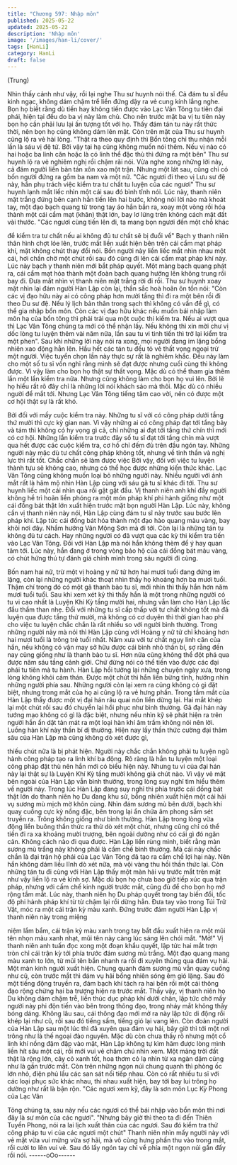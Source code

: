 ```yaml
---
title: "Chương 597: Nhập môn"
published: 2025-05-22
updated: 2025-05-22
description: 'Nhập môn'
image: '/images/han-li/cover/'
tags: [HanLi]
category: HanLi
draft: false
---
```


(Trung)

Nhìn thấy cảnh như vậy, rồi lại nghe Thu sư huynh nói thế. Cả
đám tu sĩ đều kinh ngạc, không dám chậm trể liền đứng dậy ra vẻ
cung kính lắng nghe.
Bọn họ biết rằng dù tiến hay không tiến được vào Lạc Vân Tông
tu tiên đại phái, hiện tại đều do ba vị này làm chủ. Cho nên trước
mặt ba vị tu tiên này bọn họ cần phải lưu lại ấn tượng tốt với họ.
Thấy đám tán tu này rất thức thời, nên bọn họ cũng không dám
lên mặt. Còn trên mặt của Thu sư huynh cũng lộ ra vẻ hài lòng.
"Thật ra theo quy định thì Bổn tông chỉ thu nhận mỗi lần là sáu vị
đệ tử. Bởi vậy tại hạ cũng không muốn nói thêm. Nếu vị nào có
hai hoặc ba linh căn hoặc là có linh thể đặc thù thì đứng ra một
bên" Thu sư huynh lộ ra vẻ nghiêm nghị rồi chậm rãi nói.
Vừa nghe xong những lời này, cả đám người liền bàn tán xôn xao
một trận. Nhưng một lát sau, cũng chỉ có bốn người đứng ra gồm
ba nam và một nữ.
"Các ngươi đi theo vị Lưu sư đệ này, hắn phụ trách việc kiểm tra
tư chất tu luyện của các ngươi" Thu sư huynh lạnh mắt liếc nhìn
một cái sau đó bình tĩnh nói.
Lúc này, thanh niên mặt trắng đứng bên cạnh hắn tiến lên hai
bước, không nói lời nào mà khoát tay, một đạo bạch quang từ
trong tay áo hắn bắn ra, xoay một vòng rồi hóa thành một cái cẩm
mạt (khăn) thật lớn, bay lơ lửng trên không cách mặt đất vài
thước.
"Các ngươi cùng tiến lên đi, ta mang bọn ngươi đến một chỗ khác

để kiểm tra tư chất nếu ai không đủ tư chất sẽ bị đuổi về" Bạch y
thanh niên thân hình chợt lóe lên, trước mắt liền xuất hiện bên
trên cái cẩm mạt pháp khí, mặt không chút thay đổi nói.
Bốn người này liền liếc mắt nhìn nhau một cái, hơi chần chờ một
chút rồi sau đó cũng đi lên cái cẩm mạt pháp khí này.
Lúc này bạch y thanh niên mới bắt pháp quyết. Một màng bạch
quang phát ra, cái cẩm mạt hóa thành một đoàn bạch quang
hướng lên không trung rồi bay đi.
Đưa mắt nhìn vị thanh niên mặt trắng rời đi rồi. Thu sư huynh
xoay mặt nhìn lại đám người Hàn Lập còn lại, thần sắc hoà hoãn
ôn tồn nói:
"Còn các vị đạo hữu này ai có công pháp hơn mười tầng thì đi ra
một bên rồi đi theo Du sư đệ. Nếu lý lịch bản thân trong sạch thì
không có vấn đề gì, có thể gia nhập bổn môn. Còn các vị đạo hữu
khác nếu muốn bái nhập làm môn hạ của bổn tông thì phải trải
qua một cuộc thi kiểm tra. Nếu ai vượt qua thì Lạc Vân Tông
chúng ta mới có thể nhận lấy. Nếu không thì xin mời chư vị dốc
lòng tu luyện thêm vài năm nữa, lần sau tu vi tinh tiến thì trở lại
kiểm tra một phen".
Sau khi những lời này nói ra xong, mọi người đang im lặng bổng
nhiên xao động hẳn lên. Hầu hết các tán tu đều tỏ vẻ thất vọng
ngoại trừ một người.
Việc tuyển chọn lần này thực sự rất là nghiêm khắc. Đều này làm
cho một số tu sĩ vốn nghĩ rằng mình sẽ đạt được nhưng cuối cùng
thì không được. Vì vậy làm cho bọn họ thật sự thất vọng.
Mặc dù có thể tham gia thêm lần một lần kiểm tra nữa. Nhưng
cũng không làm cho bọn họ vui lên.
Bởi lẽ họ hiểu rất rõ đây chỉ là những lời nói khách sáo mà thôi.
Mặc dù có nhiều người để mắt tới. Nhưng Lạc Vân Tông tiếng
tăm cao vời, nên có được một cơ hội thật sự là rất khó.

Bởi đối với mấy cuộc kiểm tra này. Những tu sĩ với có công pháp
dưới tầng thứ mười thì cực kỳ gian nan. Vì vậy những ai có công
pháp đạt tới tầng bảy và tám thì không có hy vọng gì cả, chỉ
những ai đạt tới tầng thứ chín thì mới có cơ hội.
Những lần kiểm tra trước đây số tu sĩ đạt tới tầng chín mà vượt
qua hết được các cuộc kiểm tra, cơ hồ chỉ đếm đủ trên đầu ngón
tay.
Những người này mặc dù tư chất công pháp không tốt, nhưng về
tinh thần và nghị lực thì rất tốt. Chắc chắn sẽ làm được việc
Bởi vậy, đối với việc tu luyện thành tựu sẽ không cao, nhưng có
thể học được những kiến thức khác.
Lạc Vân Tông cũng không muốn loại bỏ những người này.
Nhiều người với ánh mắt rất là hâm mộ nhìn Hàn Lập cùng với
sáu gã tu sĩ khác đi tới.
Thu sư huynh liếc một cái nhìn qua rồi gật gật đầu.
Vị thanh niên anh khí đầy người không hề trì hoãn liền phóng ra
một món pháp khí phi hành giống như một cái đồng bát thật lớn
xuất hiện trước mặt bọn người Hàn Lập.
Lúc này, không cần vị thanh niên này nói, Hàn Lập cùng đám tu sĩ
này trước sau bước lên pháp khí.
Lập tức cái đồng bát hóa thành một đạo hào quang màu vàng,
bay khỏi nơi đây. Nhắm hướng Vân Mộng Sơn mà đi tới.
Còn lại là những tán tu không đủ tư cách. Hay những người có đã
vượt qua các kỳ thi kiểm tra tiến vào Lạc Vân Tông. Đối với Hàn
Lập mà nói hắn không thèm để ý hay quan tâm tới.
Lúc này, hắn đang ở trong vòng bảo hộ của cái đồng bát màu
vàng, có chút hứng thú tự đánh giá chính mình trong sáu người đi
cùng.

Bốn nam hai nữ, trừ một vị hoàng y nữ tử hơn hai mươi tuổi đang
đứng im lặng, còn lại những người khác thoạt nhìn thấy họ
khoảng hơn ba mươi tuổi.
Thậm chí trong đó có một gã thanh bào tu sĩ, mới nhìn thì thấy
hắn hơn năm mươi tuổi tuổi. Sau khi xem xét kỷ thì thấy hắn là
một trong những người có tu vi cao nhất là Luyện Khí Kỳ tầng
mười hai, nhưng vẫn làm cho Hàn Lập lắc đầu thầm than nhẹ.
Đối với những tu sĩ cấp thấp với tư chất không tốt mà đã luyện
qua được tầng thứ mười, mà không có cơ duyên thì thời gian hao
phí cho việc tu luyện chắc chắn là rất nhiều so với người bình
thường. Trong những người này mà nói thì Hàn Lập cùng với
Hoàng y nữ tử chỉ khoảng hơn hai mươi tuổi là trông trẻ tuổi nhất.
Năm xưa với tư chất ngụy linh căn của hắn, nếu không có vận
may sở hữu được cái bình nhỏ thần bí, sợ rằng đến nay cũng
giống như là thanh bào tu sĩ. Hơn nữa cũng không thể đột phá
qua được năm sáu tầng cảnh giới. Chứ đừng nói có thể tiến vào
được các đại phái tu tiên mà tu hành.
Hàn Lập hồi tưởng lại những chuyện ngày xưa, trong lòng không
khỏi cảm thán.
Được một chút thì hắn liền bừng tỉnh, hướng nhìn những người
phía sau.
Những người còn lại xem ra cũng không có gì đặt biệt, nhưng
trong mắt của họ ai cũng lộ ra vẻ hưng phấn.
Trong tầm mắt của Hàn Lập thấy được một vị đại hán râu quai
nón liền dừng lại. Hai mắt khép lại một chút rồi sau đó chuyển lại
hồi phục như bình thường.
Gã đại hán này tướng mạo không có gì là đặc biệt, nhưng nếu
nhìn kỹ sẽ phát hiện ra trên người hắn ẩn dật tản mát ra một loại
hàn khí âm trầm không nói nên lời.
Luồng hàn khí này thần bí dị thường. Hiện nay lấy thần thức
cường đại thâm sâu của Hàn Lập mà cũng không dò xét được gì,

thiếu chút nữa là bị phát hiện. Người này chắc chắn không phải tu
luyện ngũ hành công pháp tạo ra linh khí ba động. Rõ ràng là hắn
tu luyện một loại công pháp đặt thù nên hắn mới có biểu hiện này.
Nhưng tu vi của đại hán này lại thật sự là Luyện Khí Kỳ tầng mười
không giả chút nào. Vì vậy vẻ mặt bên ngoài của Hàn Lập vẫn
bình thường, trong lòng suy nghĩ tìm hiểu thêm về người này.
Trong lúc Hàn Lập đang suy nghĩ thì phía trước cái đồng bát thật
lớn do thanh niên họ Du đang khu sử, bỗng nhiên xuất hiện một
cái hải vụ sương mù mịch mờ khôn cùng.
Nhìn đám sương mù bên dưới, bạch khí quay cuồng cực kỳ nồng
đặc, bên trong lại ẩn chứa âm phong sấm sét truyền ra. Trông
không giống như bình thường.
Hàn Lập trong lòng vừa động liền buông thần thức ra thử dò xét
một chút, nhưng cũng chỉ có thể tiến đi ra xa khoảng mười
trượng, bên ngoài dường như có cái gì đó ngăn cản. Không cách
nào đi qua được.
Hàn Lập liền rùng mình, biết rằng màn sương mù trắng này
không phải là cấm chế bình thường. Mà cái này chắc chắn là đại
trận hộ phái của Lạc Vân Tông đã tạo ra cấm chế lợi hại này. Nên
hắn không dám liều lĩnh dò xét nữa, mà vội vàng thu hồi thần
thức lại.
Còn những tán tu đi cùng với Hàn Lập thấy một màn hải vụ trước
mắt trên mặt như vậy liền lộ ra vẻ kính sợ.
Mặc dù bọn họ chưa bao giờ tiếp xúc qua trận pháp, nhưng với
cấm chế kinh người trước mắt, cũng đủ để cho bọn họ mở rộng
tầm mắt.
Lúc này, thanh niên họ Du pháp quyết trong tay biến đổi, tốc độ
phi hành pháp khí từ từ chậm lại rồi dừng hẳn.
Đưa tay vào trong Túi Trữ Vật, móc ra một cái trận kỳ màu xanh.
Đứng trước đám người Hàn Lập vị thanh niên này trong miệng

niệm lẩm bẩm, cái trận kỳ màu xanh trong tay bắt đầu xuất hiện ra
một mũi tên nhọn màu xanh nhạt, mũi tên này càng lúc sáng lên
chói mắt. "Mở!"
Vị thanh niên anh tuấn đọc xong một đoạn khẩu quyết, lập tức hai
mắt trợn tròn chỉ cái trận kỳ tới phía trước đám sương mù trắng.
Một đạo quang mang màu xanh to lớn, từ mũi tên bắn nhanh ra
rồi đi xuyên thủng qua đám vụ hải.
Một màn kinh người xuất hiện.
Chung quanh đám sương mù vẫn quay cuồng như cũ, còn trước
mắt thì đám vụ hải bổng nhiên sóng êm gió lặng. Sau đó một
tiếng động truyền ra, đám bạch khí tách ra hai bên rồi một cái
thông đạo rộng chừng hai ba trượng hiện ra trước mắt.
Thấy vậy, vị thanh niên họ Du không dám chậm trễ, liền thúc dục
pháp khí dưới chân, lập tức chở mấy người này phi độn tiến vào
bên trong thông đạo, trong nháy mắt không thấy bóng dáng.
Không lâu sau, cái thông đạo mới mở ra này lập tức di động rồi
khép lại như cũ, rồi sau đó tiếng sấm, tiếng gió lại vang lên.
Còn đoàn người của Hàn Lập sau một lúc thì đã xuyên qua đám
vụ hải, bây giờ thì tới một nơi trông như là thế ngoại đào nguyên.
Mặc dù còn chưa thấy rõ nhưng một cổ linh khí nồng đậm đập
vào mặt, Hàn Lập không tự kìm hãm được lòng mình liền hít sâu
một cái, rồi mới vui vẻ chăm chú nhìn xem.
Một mảng trời đất thật là rộng lớn, cây cỏ xanh tốt, hoa thơm cỏ lạ
nhìn từ xa ngàn dặm cũng như là gần trước mắt.
Còn trên những ngọn núi chung quanh thì phòng ốc lớn nhỏ, điện
phủ lầu các san sát nối tiếp nhau. Còn có rất nhiều tu sĩ với các
loại phục sức khác nhau, thi nhau xuất hiện, bay tới bay lui trông
họ dường như rất là bận rộn.
"Các ngươi xem kỹ, đây là sơn môn Lục Kỳ Phong của Lạc Vân

Tông chúng ta, sau này nếu các ngươi có thể bái nhập vào bổn
môn thì nơi đây là sư môn của các ngươi".
"Nhưng bây giờ thì theo ta đi đến Thiên Tuyền Phong, nói ra lai
lịch xuất thân của các ngươi. Sau đó kiểm tra thử công pháp tu vi
của các ngươi một chút" Thanh niên nhìn mấy người này với vẻ
mặt vừa vui mừng vừa sợ hãi, mà vô cùng hưng phấn thu vào
trong mắt, rồi cười to lên vui vẻ. Sau đó lấy ngón tay chỉ về phía
một ngọn núi gần đấy rồi nói.
------oOo------
